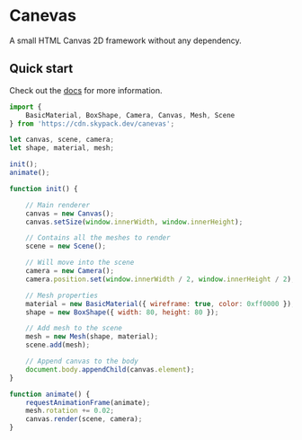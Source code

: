 # Canevas

A small HTML Canvas 2D framework without any dependency.

## Quick start

Check out the [docs](https://ubermanu.github.io/canevas/) for more information.

```js
import {
    BasicMaterial, BoxShape, Camera, Canvas, Mesh, Scene
} from 'https://cdn.skypack.dev/canevas';

let canvas, scene, camera;
let shape, material, mesh;

init();
animate();

function init() {

    // Main renderer
    canvas = new Canvas();
    canvas.setSize(window.innerWidth, window.innerHeight);

    // Contains all the meshes to render
    scene = new Scene();

    // Will move into the scene
    camera = new Camera();
    camera.position.set(window.innerWidth / 2, window.innerHeight / 2);

    // Mesh properties
    material = new BasicMaterial({ wireframe: true, color: 0xff0000 });
    shape = new BoxShape({ width: 80, height: 80 });

    // Add mesh to the scene
    mesh = new Mesh(shape, material);
    scene.add(mesh);

    // Append canvas to the body
    document.body.appendChild(canvas.element);
}

function animate() {
    requestAnimationFrame(animate);
    mesh.rotation += 0.02;
    canvas.render(scene, camera);
}
```
